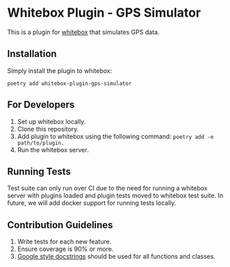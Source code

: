 # Whitebox Plugin - GPS Simulator

This is a plugin for [whitebox](https://gitlab.com/whitebox-aero) that simulates GPS data.

## Installation

Simply install the plugin to whitebox:

```
poetry add whitebox-plugin-gps-simulator
```

## For Developers

1. Set up whitebox locally.
2. Clone this repository.
3. Add plugin to whitebox using the following command: `poetry add -e path/to/plugin.`
4. Run the whitebox server.

## Running Tests

Test suite can only run over CI due to the need for running a whitebox server with plugins loaded and plugin tests moved to whitebox test suite. In future, we will add docker support for running tests locally.

## Contribution Guidelines

1. Write tests for each new feature.
2. Ensure coverage is 90% or more.
3. [Google style docstrings](https://mkdocstrings.github.io/griffe/docstrings/#google-style)
   should be used for all functions and classes.
